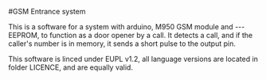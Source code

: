 #GSM Entrance system

This is a software for a system with arduino, M950 GSM module and --- EEPROM, to function as a door opener by a call. It detects a call, and if the caller's number is in memory, it sends a short pulse to the output pin.

This software is linced under EUPL v1.2, all language versions are located in folder LICENCE, and are equally valid.